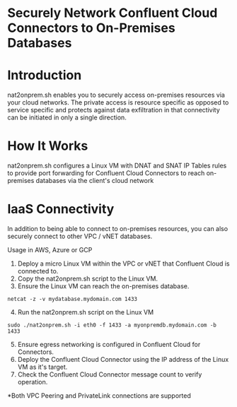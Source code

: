 # Securely Network Confluent Cloud Connectors to On-Premises Databases

# Introduction
nat2onprem.sh enables you to securely access on-premises resources via your cloud networks. The private access is resource specific as opposed to service specific and protects against data exfiltration in that connectivity can be initiated in only a single direction.

# How It Works
nat2onprem.sh configures a Linux VM with DNAT and SNAT IP Tables rules to provide port forwarding for Confluent Cloud Connectors to reach on-premises databases via the client's cloud network

# IaaS Connectivity
In addition to being able to connect to on-premises resources, you can also securely connect to other VPC / vNET databases.

Usage in AWS, Azure or GCP
1. Deploy a micro Linux VM within the VPC or vNET that Confluent Cloud is connected to.
2. Copy the nat2onprem.sh script to the Linux VM.
3. Ensure the Linux VM can reach the on-premises database.
```
netcat -z -v mydatabase.mydomain.com 1433
```
4. Run the nat2onprem.sh script on the Linux VM
```
sudo ./nat2onprem.sh -i eth0 -f 1433 -a myonpremdb.mydomain.com -b 1433
```
5. Ensure egress networking is configured in Confluent Cloud for Connectors.
7. Deploy the Confluent Cloud Connector using the IP address of the Linux VM as it's target.
8. Check the Confluent Cloud Connector message count to verify operation.

*Both VPC Peering and PrivateLink connections are supported
